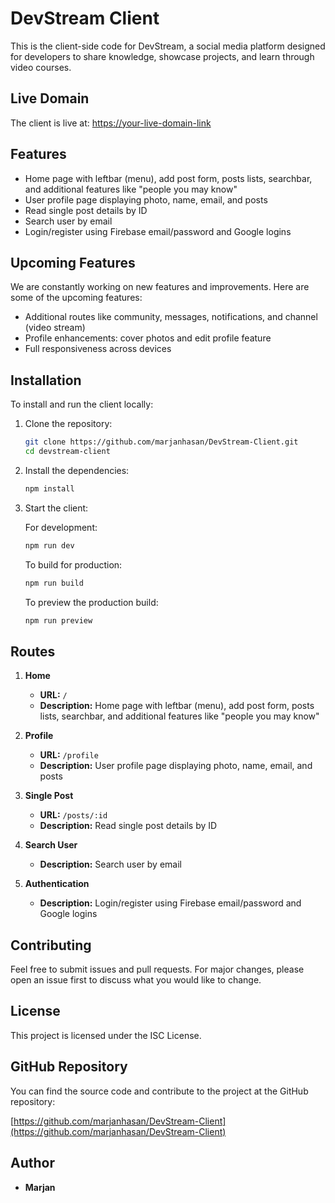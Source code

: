# DevStream Client

This is the client-side code for DevStream, a social media platform designed for developers to share knowledge, showcase projects, and learn through video courses.

## Live Domain

The client is live at: [https://your-live-domain-link](https://your-live-domain-link)

## Features

- Home page with leftbar (menu), add post form, posts lists, searchbar, and additional features like "people you may know"
- User profile page displaying photo, name, email, and posts
- Read single post details by ID
- Search user by email
- Login/register using Firebase email/password and Google logins

## Upcoming Features

We are constantly working on new features and improvements. Here are some of the upcoming features:

- Additional routes like community, messages, notifications, and channel (video stream)
- Profile enhancements: cover photos and edit profile feature
- Full responsiveness across devices

## Installation

To install and run the client locally:

1. Clone the repository:

   ```sh
   git clone https://github.com/marjanhasan/DevStream-Client.git
   cd devstream-client
   ```

2. Install the dependencies:

   ```sh
   npm install
   ```

3. Start the client:

   For development:

   ```sh
   npm run dev
   ```

   To build for production:

   ```sh
   npm run build
   ```

   To preview the production build:

   ```sh
   npm run preview
   ```

## Routes

1. **Home**

   - **URL:** `/`
   - **Description:** Home page with leftbar (menu), add post form, posts lists, searchbar, and additional features like "people you may know"

2. **Profile**

   - **URL:** `/profile`
   - **Description:** User profile page displaying photo, name, email, and posts

3. **Single Post**

   - **URL:** `/posts/:id`
   - **Description:** Read single post details by ID

4. **Search User**

   - **Description:** Search user by email

5. **Authentication**
   - **Description:** Login/register using Firebase email/password and Google logins

## Contributing

Feel free to submit issues and pull requests. For major changes, please open an issue first to discuss what you would like to change.

## License

This project is licensed under the ISC License.

## GitHub Repository

You can find the source code and contribute to the project at the GitHub repository:

[https://github.com/marjanhasan/DevStream-Client](https://github.com/marjanhasan/DevStream-Client)

## Author

- **Marjan**
